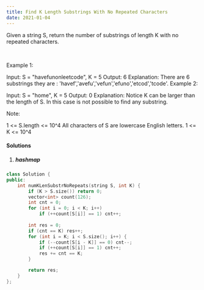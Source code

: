 ```yaml
---
title: Find K Length Substrings With No Repeated Characters
date: 2021-01-04
---
```

Given a string S, return the number of substrings of length K with no repeated characters.

 

Example 1:

Input: S = "havefunonleetcode", K = 5
Output: 6
Explanation: 
There are 6 substrings they are : 'havef','avefu','vefun','efuno','etcod','tcode'.
Example 2:

Input: S = "home", K = 5
Output: 0
Explanation: 
Notice K can be larger than the length of S. In this case is not possible to find any substring.
 

Note:

1 <= S.length <= 10^4
All characters of S are lowercase English letters.
1 <= K <= 10^4

#### Solutions

1. ##### hashmap

```cpp
class Solution {
public:
    int numKLenSubstrNoRepeats(string S, int K) {
        if (K > S.size()) return 0;
        vector<int> count(126);
        int cnt = 0;
        for (int i = 0; i < K; i++)
            if (++count[S[i]] == 1) cnt++;
        
        int res = 0;
        if (cnt == K) res++;
        for (int i = K; i < S.size(); i++) {
            if (--count[S[i - K]] == 0) cnt--;
            if (++count[S[i]] == 1) cnt++;
            res += cnt == K;
        }

        return res;
    }
};
```